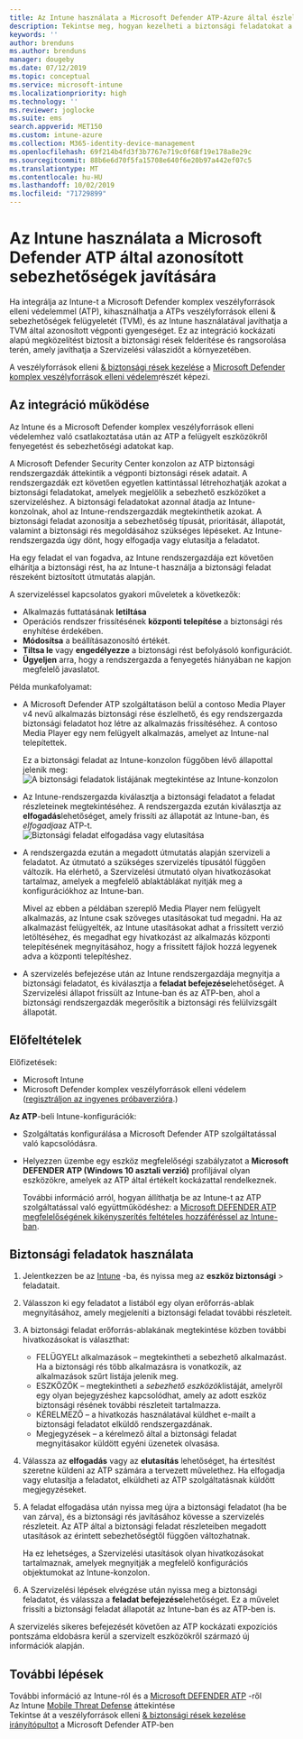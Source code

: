 ```yaml
---
title: Az Intune használata a Microsoft Defender ATP-Azure által észlelt biztonsági rések javításához | Microsoft Docs
description: Tekintse meg, hogyan kezelheti a biztonsági feladatokat a és a veszélyforrások elleni & sebezhetőségek kezelése, a Microsoft Defender komplex veszélyforrások elleni védelem (ATP) részeként az Intune-konzolon.
keywords: ''
author: brenduns
ms.author: brenduns
manager: dougeby
ms.date: 07/12/2019
ms.topic: conceptual
ms.service: microsoft-intune
ms.localizationpriority: high
ms.technology: ''
ms.reviewer: joglocke
ms.suite: ems
search.appverid: MET150
ms.custom: intune-azure
ms.collection: M365-identity-device-management
ms.openlocfilehash: 69f214b4fd3f3b7767e719c0f68f19e178a8e29c
ms.sourcegitcommit: 88b6e6d70f5fa15708e640f6e20b97a442ef07c5
ms.translationtype: MT
ms.contentlocale: hu-HU
ms.lasthandoff: 10/02/2019
ms.locfileid: "71729899"
---
```

# <a name="use-intune-to-remediate-vulnerabilities-identified-by-microsoft-defender-atp"></a>Az Intune használata a Microsoft Defender ATP által azonosított sebezhetőségek javítására  

Ha integrálja az Intune-t a Microsoft Defender komplex veszélyforrások elleni védelemmel (ATP), kihasználhatja a ATPs veszélyforrások elleni & sebezhetőségek felügyeletét (TVM), és az Intune használatával javíthatja a TVM által azonosított végponti gyengeséget. Ez az integráció kockázati alapú megközelítést biztosít a biztonsági rések felderítése és rangsorolása terén, amely javíthatja a Szervizelési válaszidőt a környezetében.  

A veszélyforrások elleni [& biztonsági rések kezelése](https://docs.microsoft.com/windows/security/threat-protection/windows-defender-atp/next-gen-threat-and-vuln-mgt) a [Microsoft Defender komplex veszélyforrások elleni védelem](https://docs.microsoft.com/windows/security/threat-protection/windows-defender-atp/windows-defender-advanced-threat-protection)részét képezi.  

## <a name="how-integration-works"></a>Az integráció működése  

Az Intune és a Microsoft Defender komplex veszélyforrások elleni védelemhez való csatlakoztatása után az ATP a felügyelt eszközökről fenyegetést és sebezhetőségi adatokat kap.  

A Microsoft Defender Security Center konzolon az ATP biztonsági rendszergazdák áttekintik a végponti biztonsági rések adatait. A rendszergazdák ezt követően egyetlen kattintással létrehozhatják azokat a biztonsági feladatokat, amelyek megjelölik a sebezhető eszközöket a szervizeléshez. A biztonsági feladatokat azonnal átadja az Intune-konzolnak, ahol az Intune-rendszergazdák megtekinthetik azokat. A biztonsági feladat azonosítja a sebezhetőség típusát, prioritását, állapotát, valamint a biztonsági rés megoldásához szükséges lépéseket. Az Intune-rendszergazda úgy dönt, hogy elfogadja vagy elutasítja a feladatot.  

Ha egy feladat el van fogadva, az Intune rendszergazdája ezt követően elhárítja a biztonsági rést, ha az Intune-t használja a biztonsági feladat részeként biztosított útmutatás alapján.  

A szervizeléssel kapcsolatos gyakori műveletek a következők:  

- Alkalmazás futtatásának **letiltása**  
- Operációs rendszer frissítésének **központi telepítése** a biztonsági rés enyhítése érdekében.  
- **Módosítsa** a beállításazonosító értékét.  
- **Tiltsa le** vagy **engedélyezze** a biztonsági rést befolyásoló konfigurációt.  
- **Ügyeljen** arra, hogy a rendszergazda a fenyegetés hiányában ne kapjon megfelelő javaslatot.  

Példa munkafolyamat:

- A Microsoft Defender ATP szolgáltatáson belül a contoso Media Player v4 nevű alkalmazás biztonsági rése észlelhető, és egy rendszergazda biztonsági feladatot hoz létre az alkalmazás frissítéséhez. A contoso Media Player egy nem felügyelt alkalmazás, amelyet az Intune-nal telepítettek.  

  Ez a biztonsági feladat az Intune-konzolon függőben lévő állapottal jelenik meg:  
  ![A biztonsági feladatok listájának megtekintése az Intune-konzolon](./media/atp-manage-vulnerabilities/temp-security-tasks.png)
 
- Az Intune-rendszergazda kiválasztja a biztonsági feladatot a feladat részleteinek megtekintéséhez.  A rendszergazda ezután kiválasztja az **elfogadás**lehetőséget, amely frissíti az állapotát az Intune-ban, és *elfogadja*az ATP-t.  
  ![Biztonsági feladat elfogadása vagy elutasítása](./media/atp-manage-vulnerabilities/temp-accept-task.png) 
 
- A rendszergazda ezután a megadott útmutatás alapján szervizeli a feladatot.  Az útmutató a szükséges szervizelés típusától függően változik. Ha elérhető, a Szervizelési útmutató olyan hivatkozásokat tartalmaz, amelyek a megfelelő ablaktáblákat nyitják meg a konfigurációkhoz az Intune-ban. 

  Mivel az ebben a példában szereplő Media Player nem felügyelt alkalmazás, az Intune csak szöveges utasításokat tud megadni. Ha az alkalmazást felügyelték, az Intune utasításokat adhat a frissített verzió letöltéséhez, és megadhat egy hivatkozást az alkalmazás központi telepítésének megnyitásához, hogy a frissített fájlok hozzá legyenek adva a központi telepítéshez. 

- A szervizelés befejezése után az Intune rendszergazdája megnyitja a biztonsági feladatot, és kiválasztja a **feladat befejezése**lehetőséget.  A Szervizelési állapot frissült az Intune-ban és az ATP-ben, ahol a biztonsági rendszergazdák megerősítik a biztonsági rés felülvizsgált állapotát.  

## <a name="prerequisites"></a>Előfeltételek  

Előfizetések:  

- Microsoft Intune  
- Microsoft Defender komplex veszélyforrások elleni védelem ([regisztráljon az ingyenes próbaverzióra](https://www.microsoft.com/WindowsForBusiness/windows-atp?ocid=docs-wdatp-main-abovefoldlink).)  

**Az ATP**-beli Intune-konfigurációk:  

- Szolgáltatás konfigurálása a Microsoft Defender ATP szolgáltatással való kapcsolódásra.  
- Helyezzen üzembe egy eszköz megfelelőségi szabályzatot a **Microsoft DEFENDER ATP (Windows 10 asztali verzió)** profiljával olyan eszközökre, amelyek az ATP által értékelt kockázattal rendelkeznek.

  További információ arról, hogyan állíthatja be az Intune-t az ATP szolgáltatással való együttműködéshez: a [Microsoft DEFENDER ATP megfelelőségének kikényszerítés feltételes hozzáféréssel az Intune-ban](advanced-threat-protection.md#enable-microsoft-defender-atp-in-intune).  

## <a name="work-with-security-tasks"></a>Biztonsági feladatok használata  

1. Jelentkezzen be az [Intune](https://go.microsoft.com/fwlink/?linkid=2090973) -ba, és nyissa meg az **eszköz biztonsági** > feladatait.  
2. Válasszon ki egy feladatot a listából egy olyan erőforrás-ablak megnyitásához, amely megjeleníti a biztonsági feladat további részleteit.  
3. A biztonsági feladat erőforrás-ablakának megtekintése közben további hivatkozásokat is választhat:  
   - FELÜGYELt alkalmazások – megtekintheti a sebezhető alkalmazást. Ha a biztonsági rés több alkalmazásra is vonatkozik, az alkalmazások szűrt listája jelenik meg.  
   - ESZKÖZÖK – megtekintheti a *sebezhető eszközök*listáját, amelyről egy olyan bejegyzéshez kapcsolódhat, amely az adott eszköz biztonsági résének további részleteit tartalmazza.  
   - KÉRELMEZŐ – a hivatkozás használatával küldhet e-mailt a biztonsági feladatot elküldő rendszergazdának.  
   - Megjegyzések – a kérelmező által a biztonsági feladat megnyitásakor küldött egyéni üzenetek olvasása.  
4. Válassza az **elfogadás** vagy az **elutasítás** lehetőséget, ha értesítést szeretne küldeni az ATP számára a tervezett művelethez. Ha elfogadja vagy elutasítja a feladatot, elküldheti az ATP szolgáltatásnak küldött megjegyzéseket.  

5. A feladat elfogadása után nyissa meg újra a biztonsági feladatot (ha be van zárva), és a biztonsági rés javításához kövesse a szervizelés részleteit.  Az ATP által a biztonsági feladat részleteiben megadott utasítások az érintett sebezhetőségtől függően változhatnak.  

   Ha ez lehetséges, a Szervizelési utasítások olyan hivatkozásokat tartalmaznak, amelyek megnyitják a megfelelő konfigurációs objektumokat az Intune-konzolon.  

6. A Szervizelési lépések elvégzése után nyissa meg a biztonsági feladatot, és válassza a **feladat befejezése**lehetőséget.  Ez a művelet frissíti a biztonsági feladat állapotát az Intune-ban és az ATP-ben is.  

A szervizelés sikeres befejezését követően az ATP kockázati expozíciós pontszáma eldobásra kerül a szervizelt eszközökről származó új információk alapján. 

## <a name="next-steps"></a>További lépések
További információ az Intune-ról és a [Microsoft DEFENDER ATP](advanced-threat-protection.md) -ről  
Az Intune [Mobile Threat Defense](mobile-threat-defense.md) áttekintése  
Tekintse át a veszélyforrások elleni [& biztonsági rések kezelése irányítópultot](https://docs.microsoft.com/windows/security/threat-protection/windows-defender-atp/tvm-dashboard-insights) a Microsoft Defender ATP-ben
